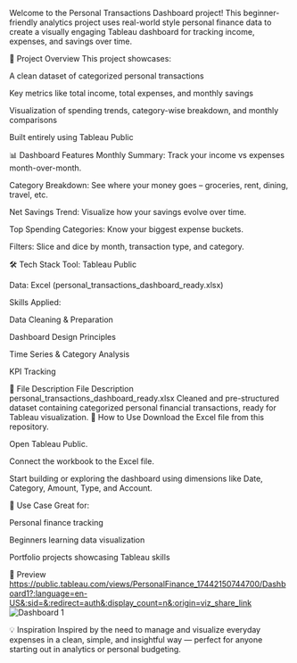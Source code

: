 Welcome to the Personal Transactions Dashboard project! This beginner-friendly analytics project uses real-world style personal finance data to create a visually engaging Tableau dashboard for tracking income, expenses, and savings over time.

📁 Project Overview
This project showcases:

A clean dataset of categorized personal transactions

Key metrics like total income, total expenses, and monthly savings

Visualization of spending trends, category-wise breakdown, and monthly comparisons

Built entirely using Tableau Public

📊 Dashboard Features
Monthly Summary: Track your income vs expenses month-over-month.

Category Breakdown: See where your money goes – groceries, rent, dining, travel, etc.

Net Savings Trend: Visualize how your savings evolve over time.

Top Spending Categories: Know your biggest expense buckets.

Filters: Slice and dice by month, transaction type, and category.

🛠️ Tech Stack
Tool: Tableau Public

Data: Excel (personal_transactions_dashboard_ready.xlsx)

Skills Applied:

Data Cleaning & Preparation

Dashboard Design Principles

Time Series & Category Analysis

KPI Tracking

📂 File Description
File	Description
personal_transactions_dashboard_ready.xlsx	Cleaned and pre-structured dataset containing categorized personal financial transactions, ready for Tableau visualization.
🚀 How to Use
Download the Excel file from this repository.

Open Tableau Public.

Connect the workbook to the Excel file.

Start building or exploring the dashboard using dimensions like Date, Category, Amount, Type, and Account.

📌 Use Case
Great for:

Personal finance tracking

Beginners learning data visualization

Portfolio projects showcasing Tableau skills

📸 Preview
https://public.tableau.com/views/PersonalFinance_17442150744700/Dashboard1?:language=en-US&:sid=&:redirect=auth&:display_count=n&:origin=viz_share_link 
![Dashboard 1](https://github.com/user-attachments/assets/ed05e53e-6e78-4bd7-a104-c13612759ec6) 

💡 Inspiration
Inspired by the need to manage and visualize everyday expenses in a clean, simple, and insightful way — perfect for anyone starting out in analytics or personal budgeting.
